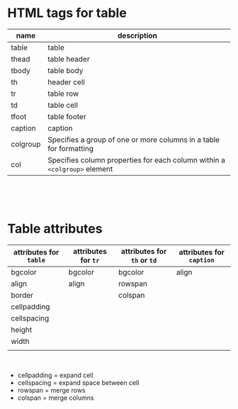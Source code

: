 # HTML tags for table

| name     | description                                                               |
| -------- | ------------------------------------------------------------------------- |
| table    | table                                                                     |
| thead    | table header                                                              |
| tbody    | table body                                                                |
| th       | header cell                                                               |
| tr       | table row                                                                 |
| td       | table cell                                                                |
| tfoot    | table footer                                                              |
| caption  | caption                                                                   |
| colgroup | Specifies a group of one or more columns in a table for formatting        |
| col      | Specifies column properties for each column within a `<colgroup>` element |

&nbsp;

&nbsp;

# Table attributes

| attributes for `table` | attributes for `tr` | attributes for `th` or `td` | attributes for `caption` |
| ---------------------- | ------------------- | --------------------------- | ------------------------ |
| bgcolor                | bgcolor             | bgcolor                     | align                    |
| align                  | align               | rowspan                     |                          |
| border                 |                     | colspan                     |                          |
| cellpadding            |                     |                             |                          |
| cellspacing            |                     |                             |                          |
| height                 |                     |                             |                          |
| width                  |                     |                             |                          |
|                        |                     |                             |                          |

&nbsp;

- cellpadding = expand cell
- cellspacing = expand space between cell
- rowspan = merge rows
- colspan = merge columns

&nbsp;

&nbsp;
